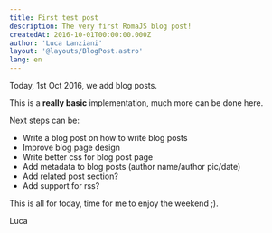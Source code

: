 ```yaml
---
title: First test post
description: The very first RomaJS blog post!
createdAt: 2016-10-01T00:00:00.000Z
author: 'Luca Lanziani'
layout: '@layouts/BlogPost.astro'
lang: en
---
```


Today, 1st Oct 2016, we add blog posts.

This is a **really basic** implementation, much more can be done here.

Next steps can be:

- Write a blog post on how to write blog posts
- Improve blog page design
- Write better css for blog post page
- Add metadata to blog posts (author name/author pic/date)
- Add related post section?
- Add support for rss?

This is all for today, time for me to enjoy the weekend ;).

Luca
